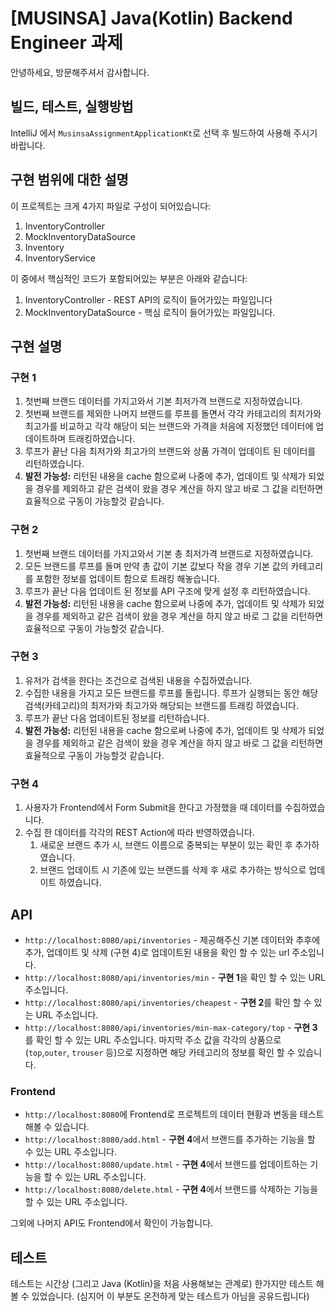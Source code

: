 # [MUSINSA] Java(Kotlin) Backend Engineer 과제

안녕하세요, 방문해주셔서 감사합니다. 

## 빌드, 테스트, 실행방법
IntelliJ 에서 `MusinsaAssignmentApplicationKt`로 선택 후 빌드하여 사용해 주시기 바랍니다.

## 구현 범위에 대한 설명
이 프로젝트는 크게 4가지 파일로 구성이 되어있습니다:
1. InventoryController
2. MockInventoryDataSource
3. Inventory
4. InventoryService

이 중에서 핵심적인 코드가 포함되어있는 부분은 아래와 같습니다:
1. InventoryController - REST API의 로직이 들어가있는 파일입니다
2. MockInventoryDataSource - 핵심 로직이 들어가있는 파일입니다.

## 구현 설명
### 구현 1
1. 첫번째 브랜드 데이터를 가지고와서 기본 최저가격 브랜드로 지정하였습니다.
2. 첫번째 브랜드를 제외한 나머지 브랜드를 루프를 돌면서 각각 카테고리의 최저가와 최고가를 비교하고 각각 해당이 되는 브랜드와 가격을 처음에 지정했던 데이터에 업데이트하며 트래킹하였습니다.
3. 루프가 끝난 다음 최저가와 최고가의 브랜드와 상품 가격이 업데이트 된 데이터를 리턴하였습니다.
4. **발전 가능성:** 리턴된 내용을 cache 함으로써 나중에 추가, 업데이트 및 삭제가 되었을 경우를 제외하고 같은 검색이 왔을 경우 계산을 하지 않고 바로 그 값을 리턴하면 효율적으로 구동이 가능할것 같습니다. 

### 구현 2
1. 첫번째 브랜드 데이터를 가지고와서 기본 총 최저가격 브랜드로 지정하였습니다. 
2. 모든 브랜드를 루프를 돌며 만약 총 값이 기본 값보다 작을 경우 기본 값의 카테고리를 포함한 정보를 업데이트 함으로 트래킹 해놓습니다.
3. 루프가 끝난 다음 업데이트 된 정보를 API 구조에 맞게 설정 후 리턴하였습니다.
4. **발전 가능성:** 리턴된 내용을 cache 함으로써 나중에 추가, 업데이트 및 삭제가 되었을 경우를 제외하고 같은 검색이 왔을 경우 계산을 하지 않고 바로 그 값을 리턴하면 효율적으로 구동이 가능할것 같습니다.

### 구현 3
1. 유저가 검색을 한다는 조건으로 검색된 내용을 수집하였습니다.
2. 수집한 내용을 가지고 모든 브랜드를 루프를 돌립니다. 루프가 실행되는 동안 해당 검색(카테고리)의 최저가와 최고가와 해당되는 브랜드를 트래킹 하였습니다.
3. 루프가 끝난 다음 업데이트된 정보를 리턴하습니다.
4. **발전 가능성:** 리턴된 내용을 cache 함으로써 나중에 추가, 업데이트 및 삭제가 되었을 경우를 제외하고 같은 검색이 왔을 경우 계산을 하지 않고 바로 그 값을 리턴하면 효율적으로 구동이 가능할것 같습니다.

### 구현 4
1. 사용자가 Frontend에서 Form Submit을 한다고 가정했을 때 데이터를 수집하였습니다.
2. 수집 한 데이터를 각각의 REST Action에 따라 반영하였습니다.
   1. 새로운 브랜드 추가 시, 브랜드 이름으로 중복되는 부분이 있는 확인 후 추가하였습니다.
   2. 브랜드 업데이트 시 기존에 있는 브랜드를 삭제 후 새로 추가하는 방식으로 업데이트 하였습니다.

## API
- `http://localhost:8080/api/inventories` - 제공해주신 기본 데이터와 추후에 추가, 업데이트 및 삭제 (구현 4)로 업데이트된 내용을 확인 할 수 있는 url 주소입니다.
- `http://localhost:8080/api/inventories/min` - **구현 1**을 확인 할 수 있는 URL 주소입니다.
- `http://localhost:8080/api/inventories/cheapest` - **구현 2**를 확인 할 수 있는 URL 주소입니다.
- `http://localhost:8080/api/inventories/min-max-category/top` - **구현 3**를 확인 할 수 있는 URL 주소입니다. 마지막 주소 값을 각각의 상품으로 (`top`,`outer`, `trouser` 등)으로 지정하면 해당 카테고리의 정보를 확인 할 수 있습니다.

### Frontend
- `http://localhost:8080`에 Frontend로 프로젝트의 데이터 현황과 변동을 테스트 해볼 수 있습니다.
- `http://localhost:8080/add.html` - **구현 4**에서 브랜드를 추가하는 기능을 할 수 있는 URL 주소입니다.
- `http://localhost:8080/update.html` - **구현 4**에서 브랜드를 업데이트하는 기능을 할 수 있는 URL 주소입니다.
- `http://localhost:8080/delete.html` - **구현 4**에서 브랜드를 삭제하는 기능을 할 수 있는 URL 주소입니다.

그외에 나머지 API도 Frontend에서 확인이 가능합니다.

## 테스트
테스트는 시간상 (그리고 Java (Kotlin)을 처음 사용해보는 관계로) 한가지만 테스트 해볼 수 있었습니다. (심지어 이 부분도 온전하게 맞는 테스트가 아님을 공유드립니다)